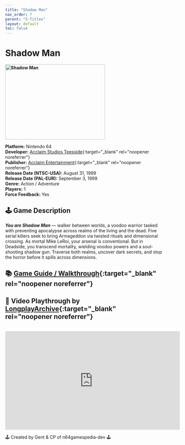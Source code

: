 ```yaml
---
title: "Shadow Man"
nav_order: 7
parent: "S-Titles"
layout: default
toc: false
---
```


# Shadow Man

<b>
<img src="https://images.launchbox-app.com/928d5b99-d8a7-488e-a05e-2f54fce63366.jpg" alt="Shadow Man" width="320" height="240" />
</b>

**Platform:** Nintendo 64  
**Developer:** [Acclaim Studios Teesside](https://en.wikipedia.org/wiki/List_of_Acclaim_Entertainment_subsidiaries#Acclaim_Studios_Teesside){:target="_blank" rel="noopener noreferrer"}  
**Publisher:** [Acclaim Entertainment](https://en.wikipedia.org/wiki/Acclaim_Entertainment){:target="_blank" rel="noopener noreferrer"}  
**Release Date (NTSC-USA):** August 31, 1999  
**Release Date (PAL-EUR):** September 3, 1999  
**Genre:** Action / Adventure  
**Players:** 1  
**Force Feedback:** Yes  

## 🕹️ Game Description
<em><strong>You are Shadow Man</strong></em> — walker between worlds, a voodoo warrior tasked with preventing apocalypse across realms of the living and the dead. Five serial killers seek to bring Armageddon via twisted rituals and dimensional crossing. As mortal Mike LeRoi, your arsenal is conventional. But in Deadside, you transcend mortality, wielding voodoo powers and a soul-shooting shadow gun. Traverse both realms, uncover dark secrets, and stop the horror before it spills across dimensions.

## 📚 [Game Guide / Walkthrough](https://gamefaqs.gamespot.com/n64/198601-shadow-man/faqs/11447){:target="_blank" rel="noopener noreferrer"}

## 🎥 Video Playthrough by [LongplayArchive](https://www.youtube.com/@LongplayArchive){:target="_blank" rel="noopener noreferrer"}
<br />
<iframe width="560" height="315" src="https://www.youtube.com/embed/GucB5JF3tSA" title="Shadow Man Gameplay – LongplayArchive" frameborder="0" allowfullscreen></iframe>

🕹️ Created by Gent & CP of n64gamespedia-dev 🕹️

<!-- Vault Format: n64gamespedia-dev -->
<!-- Protocol Source: _vault-specs/format-protocol.md -->
